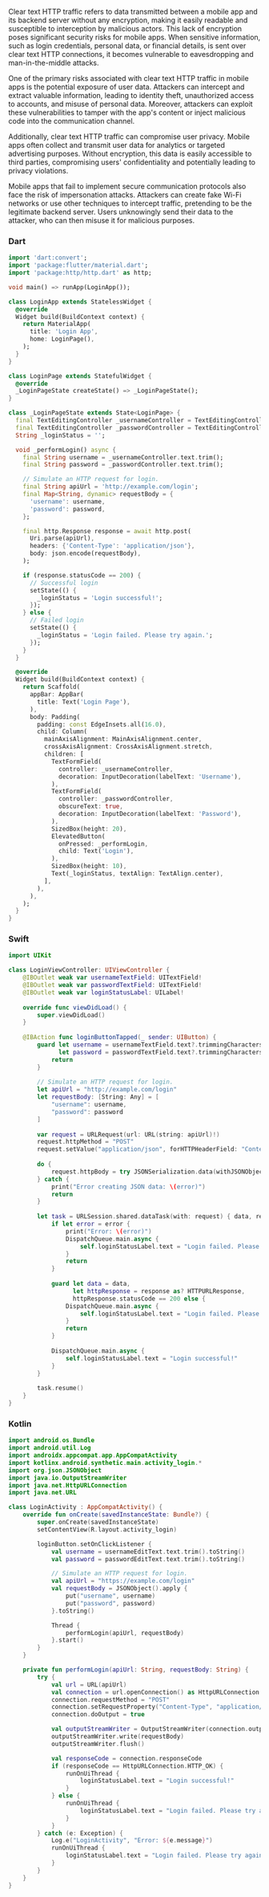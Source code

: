 Clear text HTTP traffic refers to data transmitted between a mobile app and its backend server without any encryption, making it easily readable and susceptible to interception by malicious actors. This lack of encryption poses significant security risks for mobile apps. When sensitive information, such as login credentials, personal data, or financial details, is sent over clear text HTTP connections, it becomes vulnerable to eavesdropping and man-in-the-middle attacks.

One of the primary risks associated with clear text HTTP traffic in mobile apps is the potential exposure of user data. Attackers can intercept and extract valuable information, leading to identity theft, unauthorized access to accounts, and misuse of personal data. Moreover, attackers can exploit these vulnerabilities to tamper with the app's content or inject malicious code into the communication channel.

Additionally, clear text HTTP traffic can compromise user privacy. Mobile apps often collect and transmit user data for analytics or targeted advertising purposes. Without encryption, this data is easily accessible to third parties, compromising users' confidentiality and potentially leading to privacy violations.

Mobile apps that fail to implement secure communication protocols also face the risk of impersonation attacks. Attackers can create fake Wi-Fi networks or use other techniques to intercept traffic, pretending to be the legitimate backend server. Users unknowingly send their data to the attacker, who can then misuse it for malicious purposes.

### Dart

```dart
import 'dart:convert';
import 'package:flutter/material.dart';
import 'package:http/http.dart' as http;

void main() => runApp(LoginApp());

class LoginApp extends StatelessWidget {
  @override
  Widget build(BuildContext context) {
    return MaterialApp(
      title: 'Login App',
      home: LoginPage(),
    );
  }
}

class LoginPage extends StatefulWidget {
  @override
  _LoginPageState createState() => _LoginPageState();
}

class _LoginPageState extends State<LoginPage> {
  final TextEditingController _usernameController = TextEditingController();
  final TextEditingController _passwordController = TextEditingController();
  String _loginStatus = '';

  void _performLogin() async {
    final String username = _usernameController.text.trim();
    final String password = _passwordController.text.trim();

    // Simulate an HTTP request for login.
    final String apiUrl = 'http://example.com/login'; 
    final Map<String, dynamic> requestBody = {
      'username': username,
      'password': password,
    };

    final http.Response response = await http.post(
      Uri.parse(apiUrl),
      headers: {'Content-Type': 'application/json'},
      body: json.encode(requestBody),
    );

    if (response.statusCode == 200) {
      // Successful login
      setState(() {
        _loginStatus = 'Login successful!';
      });
    } else {
      // Failed login
      setState(() {
        _loginStatus = 'Login failed. Please try again.';
      });
    }
  }

  @override
  Widget build(BuildContext context) {
    return Scaffold(
      appBar: AppBar(
        title: Text('Login Page'),
      ),
      body: Padding(
        padding: const EdgeInsets.all(16.0),
        child: Column(
          mainAxisAlignment: MainAxisAlignment.center,
          crossAxisAlignment: CrossAxisAlignment.stretch,
          children: [
            TextFormField(
              controller: _usernameController,
              decoration: InputDecoration(labelText: 'Username'),
            ),
            TextFormField(
              controller: _passwordController,
              obscureText: true,
              decoration: InputDecoration(labelText: 'Password'),
            ),
            SizedBox(height: 20),
            ElevatedButton(
              onPressed: _performLogin,
              child: Text('Login'),
            ),
            SizedBox(height: 10),
            Text(_loginStatus, textAlign: TextAlign.center),
          ],
        ),
      ),
    );
  }
}
```

### Swift

```swift
import UIKit

class LoginViewController: UIViewController {
    @IBOutlet weak var usernameTextField: UITextField!
    @IBOutlet weak var passwordTextField: UITextField!
    @IBOutlet weak var loginStatusLabel: UILabel!
    
    override func viewDidLoad() {
        super.viewDidLoad()
    }
    
    @IBAction func loginButtonTapped(_ sender: UIButton) {
        guard let username = usernameTextField.text?.trimmingCharacters(in: .whitespacesAndNewlines),
              let password = passwordTextField.text?.trimmingCharacters(in: .whitespacesAndNewlines) else {
            return
        }
        
        // Simulate an HTTP request for login.
        let apiUrl = "http://example.com/login" 
        let requestBody: [String: Any] = [
            "username": username,
            "password": password
        ]
        
        var request = URLRequest(url: URL(string: apiUrl)!)
        request.httpMethod = "POST"
        request.setValue("application/json", forHTTPHeaderField: "Content-Type")
        
        do {
            request.httpBody = try JSONSerialization.data(withJSONObject: requestBody, options: [])
        } catch {
            print("Error creating JSON data: \(error)")
            return
        }
        
        let task = URLSession.shared.dataTask(with: request) { data, response, error in
            if let error = error {
                print("Error: \(error)")
                DispatchQueue.main.async {
                    self.loginStatusLabel.text = "Login failed. Please try again."
                }
                return
            }
            
            guard let data = data,
                  let httpResponse = response as? HTTPURLResponse,
                  httpResponse.statusCode == 200 else {
                DispatchQueue.main.async {
                    self.loginStatusLabel.text = "Login failed. Please try again."
                }
                return
            }
            
            DispatchQueue.main.async {
                self.loginStatusLabel.text = "Login successful!"
            }
        }
        
        task.resume()
    }
}
```

### Kotlin

```kotlin
import android.os.Bundle
import android.util.Log
import androidx.appcompat.app.AppCompatActivity
import kotlinx.android.synthetic.main.activity_login.*
import org.json.JSONObject
import java.io.OutputStreamWriter
import java.net.HttpURLConnection
import java.net.URL

class LoginActivity : AppCompatActivity() {
    override fun onCreate(savedInstanceState: Bundle?) {
        super.onCreate(savedInstanceState)
        setContentView(R.layout.activity_login)

        loginButton.setOnClickListener {
            val username = usernameEditText.text.trim().toString()
            val password = passwordEditText.text.trim().toString()

            // Simulate an HTTP request for login.
            val apiUrl = "https://example.com/login" 
            val requestBody = JSONObject().apply {
                put("username", username)
                put("password", password)
            }.toString()

            Thread {
                performLogin(apiUrl, requestBody)
            }.start()
        }
    }

    private fun performLogin(apiUrl: String, requestBody: String) {
        try {
            val url = URL(apiUrl)
            val connection = url.openConnection() as HttpURLConnection
            connection.requestMethod = "POST"
            connection.setRequestProperty("Content-Type", "application/json")
            connection.doOutput = true

            val outputStreamWriter = OutputStreamWriter(connection.outputStream)
            outputStreamWriter.write(requestBody)
            outputStreamWriter.flush()

            val responseCode = connection.responseCode
            if (responseCode == HttpURLConnection.HTTP_OK) {
                runOnUiThread {
                    loginStatusLabel.text = "Login successful!"
                }
            } else {
                runOnUiThread {
                    loginStatusLabel.text = "Login failed. Please try again."
                }
            }
        } catch (e: Exception) {
            Log.e("LoginActivity", "Error: ${e.message}")
            runOnUiThread {
                loginStatusLabel.text = "Login failed. Please try again."
            }
        }
    }
}
```
